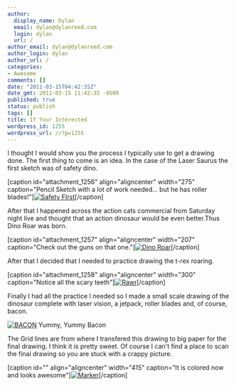 ```yaml
---
author:
  display_name: Dylan
  email: dylan@dylanreed.com
  login: dylan
  url: /
author_email: dylan@dylanreed.com
author_login: dylan
author_url: /
categories:
- Awesome
comments: []
date: "2011-03-15T04:42:35Z"
date_gmt: 2011-03-15 11:42:35 -0500
published: true
status: publish
tags: []
title: If Your Interested
wordpress_id: 1255
wordpress_url: //?p=1255
---
```


I thought I would show you the process I typically use to get a drawing done. The first thing to come is an idea. In the case of the Laser Saurus the first sketch was of safety dino.

[caption id="attachment_1256" align="aligncenter" width="275" caption="Pencil Sketch with a lot of work needed... but he has roller blades!"][![][1]][2][/caption]

   [1]: /media/2011/03/EPSON002-275x300.jpg (Safety FIrst)
   [2]: /media/2011/03/EPSON002.jpg

After that I happened across the action cats commercial from Saturday night live and thought that an action dinosaur would be even better.Thus Dino Roar was born.

[caption id="attachment_1257" align="aligncenter" width="207" caption="Check out the guns on that one."][![][3]][4][/caption]

   [3]: /media/2011/03/EPSON003-207x300.jpg (Dino Roar)
   [4]: /media/2011/03/EPSON003.jpg

After that I decided that I needed to practice drawing the t-rex roaring.

[caption id="attachment_1258" align="aligncenter" width="300" caption="Notice all the scary teeth"][![][5]][6][/caption]

   [5]: /media/2011/03/EPSON004-300x243.jpg (Rawr)
   [6]: /media/2011/03/EPSON004.jpg

Finally I had all the practice I needed so I made a small scale drawing of the dinosaur complete with laser vision, a jetpack, roller blades and, of course, bacon.

[![][7]][8]
    Yummy, Yummy Bacon

   [7]: /media/2011/03/EPSON005-722x1024.jpg (BACON)
   [8]: /media/2011/03/EPSON005.jpg

  


The Grid lines are from where I transfered this drawing to big paper for the final drawing. I think it is pretty sweet. Of course I can't find a place to scan the final drawing so you are stuck with a crappy picture.

[caption id="" align="aligncenter" width="415" caption="It is colored now and looks awesome"][![][9]][10][/caption]

   [9]: http://farm6.static.flickr.com/5044/5229104672_f50a50d2f6.jpg (Marker)
   [10]: http://farm6.static.flickr.com/5044/5229104672_f50a50d2f6.jpg

